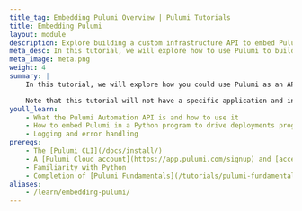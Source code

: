 ```yaml
---
title_tag: Embedding Pulumi Overview | Pulumi Tutorials
title: Embedding Pulumi
layout: module
description: Explore building a custom infrastructure API to embed Pulumi in other contexts.
meta_desc: In this tutorial, we will explore how to use Pulumi to build an infrastructure API for deployment and maintenance.
meta_image: meta.png
weight: 4
summary: |
    In this tutorial, we will explore how you could use Pulumi as an API for your infrastructure deployment and maintenance.

    Note that this tutorial will not have a specific application and infrastructure to stand up. Rather, we're exploring the Pulumi system, so you can use either a code example of your own or one of ours.
youll_learn:
    - What the Pulumi Automation API is and how to use it
    - How to embed Pulumi in a Python program to drive deployments programmatically
    - Logging and error handling
prereqs:
    - The [Pulumi CLI](/docs/install/)
    - A [Pulumi Cloud account](https://app.pulumi.com/signup) and [access token](/docs/pulumi-cloud/accounts#access-tokens)
    - Familiarity with Python
    - Completion of [Pulumi Fundamentals](/tutorials/pulumi-fundamentals/) and [Building with Pulumi](/tutorials/pulumi-fundamentals/) or practical experience
aliases:
    - /learn/embedding-pulumi/
---
```

